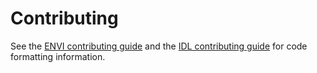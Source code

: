 # Contributing

See the [ENVI contributing guide](https://github.com/envi-idl/ContribGuide) and the [IDL contributing guide](https://github.com/interactive-data-language/ContribGuide) for code formatting information.
